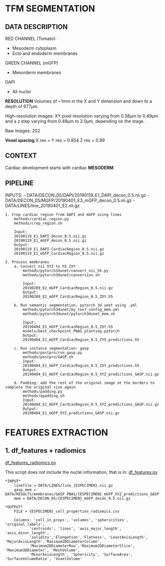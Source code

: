 # TFM SEGMENTATION


## DATA DESCRIPTION

RED CHANNEL (Tomato): 
  - Mesoderm cytoplasm 
  - Ecto and endoderm membranes

GREEN CHANNEL (mGFP)
  - Mesorderm membranes

DAPI
  - All nuclei 


**RESOLUTION**
Volumes of ~1mm in the X and Y dimension and down to a depth of 677µm.

High-resolution images:  XY pixel resolution varying from 0.38µm to 0.49µm and a z step varying from 0.49µm to 2.0µm, depending on the stage.

Raw images: 202

**Voxel spacing**
X res = Y res = 0.854
Z res = 0.99



## CONTEXT

Cardiac development starts with cardiac **MESODERM**. 


## PIPELINE

INPUTS: 
	- DATA/DECON_05/DAPI/20190119_E1_DAPI_decon_0.5.nii.gz
	- DATA/DECON_05/MGFP/20190401_E3_mGFP_decon_0.5.nii.gz
	- DATA/LINES/line_20190401_E2.nii.gz
	

	1. Crop cardiac region from DAPI and mGFP using lines
		methods/cardiac_region.py
		methods/crop_region.sh

		Input: 
		20190119_E1_DAPI_decon_0.5.nii.gz
		20190119_E1_mGFP_decon_0.5.nii.gz
		Output: 
		20190119_E1_DAPI_CardiacRegion_0.5.nii.gz
		20190119_E1_mGFP_CardiacRegion_0.5.nii.gz

	2. Process membranes
		a. Convert nii XYZ to h5 ZXY 
			methods/pytorch3dunet/convert_nii_h5.py 
			methods/pytorch3dunet/conversion.sh
			
			Input: 
			20190209_E2_mGFP_CardiacRegion_0.5.nii.gz
			Output: 
			20190209_E2_mGFP_CardiacRegion_0.5_ZXY.h5
			
		b. Run semantic segmentation, pytorch 3d unet using .yml 
			methods/pytorch3dunet/my_test_config_mem.yml
			methods/pytorch3dunet/pytorch3dunet_mem.sh
			
			Input: 
			20190404_E1_mGFP_CardiacRegion_0.5_ZXY.h5
			models/best_checkpoint_PNAS_plantseg.pytorch
			Output: 
			20190404_E1_mGFP_CardiacRegion_0.5_ZYX_predictions.h5
			
		c. Run instance segmentation: gasp 
			methods/postpro/run_gasp.py 
			methods/postpro/GASP.sh
			Input:
			20190404_E1_mGFP_CardiacRegion_0.5_ZXY_predictions.h5
			Output:
			20190404_E1_mGFP_CardiacRegion_0.5_XYZ_predictions_GASP.nii.gz
			
		d. Padding: add the rest of the original image at the borders to complete the original size again 
			methods/padding.py 
			methods/apadding.sh
			Input:
			20190404_E1_mGFP_CardiacRegion_0.5_XYZ_predictions_GASP.nii.gz
			Output:
			20190404_E1_mGFP_XYZ_predictions_GASP.nii.gz
			
			
			
			
# FEATURES EXTRACTION

## 1. df_features + radiomics

[df_features_radiomics.py](https://github.com/danielavarelat/TFM/blob/master/methods/extraction/df_features_radiomics.py)

This script does not include the nuclei information, that is in: [df_features.py](https://github.com/danielavarelat/TFM/blob/master/methods/extraction/df_features.py)

	*INPUT*
		linefile = DATA/LINES/line_{ESPECIMEN}.nii.gz
		gasp_mem = DATA/RESULTS/membranes/GASP_PNAS/{ESPECIMEN}_mGFP_XYZ_predictions_GASP.nii.gz
		mem = DATA/DECON_05/{ESPECIMEN}_mGFP_decon_0.5.nii.gz
	
	*OUTPUT*
		FILE = {ESPECIMEN}_cell_properties_radiomics.csv
		
		Columns: 'cell_in_props', 'volumes', 'sphericities', 'original_labels',
		       'centroids', 'lines', 'axis_major_length', 'axis_minor_length',
		       'solidity','Elongation','Flatness', 'LeastAxisLength', 'MajorAxisLength','Maximum2DDiameterColumn', 
		       'Maximum2DDiameterRow','Maximum2DDiameterSlice', 'Maximum3DDiameter', 'MeshVolume',
		       'MinorAxisLength', 'Sphericity', 'SurfaceArea', 'SurfaceVolumeRatio', 'VoxelVolume'
		       
		       
		    

